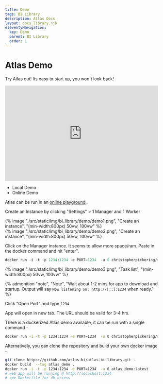 ```yaml
---
title: Demo
tags: BI Library
description: Atlas Docs
layout: docs_library.njk
eleventyNavigation:
  key: Demo
  parent: BI Library
  order: 1
---
```


# Atlas Demo

Try Atlas out! Its easy to start up, you won't look back!

<div class="block video_wrapper" style="padding-bottom: 56.250000%; padding-top: 30px; position: relative; width: 100%">
<iframe allowfullscreen="true" src="https://www.youtube.com/embed/d_IGbnuXvJ8" style="border: 0; height: 100%; left: 0; position: absolute; top: 0; width: 100%">
</iframe></div>

<div class="tabs">
   <ul>
    <li class="is-active"><a tab="local">Local Demo</a></li>
    <li><a tab="online">Online Demo</a></li>
  </ul>
</div>
<div class="tab-container">
   <div class="tab"id="online">

Atlas can be run in an [online playground](https://labs.play-with-docker.com/).

Create an Instance by clicking "Settings" > 1 Manager and 1 Worker

<div class="block tile">
    <div class="box is-flex is-justify-content-center tile mr-3">
        {% image "./src/static/img/bi_library/demo/demo1.png", "Create an instance", "(min-width:800px) 50vw, 100vw" %}
    </div>
    <div class="box is-flex is-justify-content-center tile">
        {% image "./src/static/img/bi_library/demo/demo2.png", "Create an instance", "(min-width:800px) 50vw, 100vw" %}
    </div>
</div>

Click on the Manager instance. It seems to allow more space/ram. Paste in the docker command and hit "enter".

```python
docker run -i -t -p 1234:1234 -e PORT=1234  -u 0 christopherpickering/rmc-atlas-demo:latest
```

<div class="box is-flex is-justify-content-center">
{% image "./src/static/img/bi_library/demo/demo3.png", "Task list", "(min-width:800px) 50vw, 100vw" %}
</div>

{% admonition
   "note",
   "Note",
   "Wait about 1-2 mins for app to download and startup. Output will say ``Now listening on: http://[::]:1234`` when ready."
%}

Click "Open Port" and type ``1234``

App will open in new tab. The URL should be valid for 3-4 hrs.
   </div>
   <div class="tab is-active"id="local">


There is a dockerized Atlas demo available, it can be run with a single command -

```bash
docker run -i -t -p 1234:1234 -e PORT=1234  -u 0 christopherpickering/rmc-atlas-demo:latest
```
Alternatively, you can clone the repository and build your own docker image -

```bash
git clone https://github.com/atlas-bi/atlas-bi-library.git .
docker build  --tag atlas_demo .
docker run -i -t -p 1234:1234 -e PORT=1234  -u 0 atlas_demo:latest
# web app will be running @ http://localhost:1234
# see Dockerfile for db access
```
   </div>
</div>
